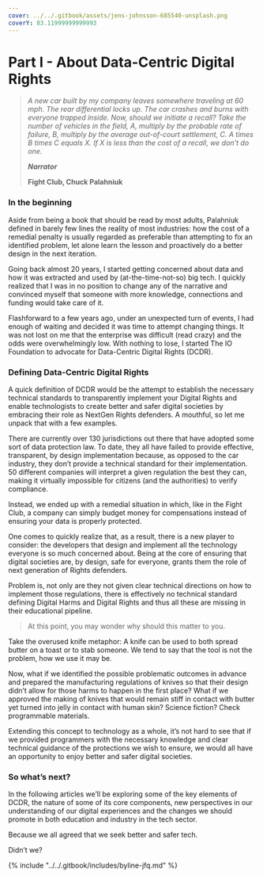 ```yaml
---
cover: ../../.gitbook/assets/jens-johnsson-685540-unsplash.png
coverY: 83.11999999999993
---
```


# Part I - About Data-Centric Digital Rights

> _A new car built by my company leaves somewhere traveling at 60 mph. The rear differential locks up. The car crashes and burns with everyone trapped inside. Now, should we initiate a recall? Take the number of vehicles in the field, A, multiply by the probable rate of failure, B, multiply by the average out-of-court settlement, C. A times B times C equals X. If X is less than the cost of a recall, we don't do one._
>
> _**Narrator**_
>
> **Fight Club, Chuck Palahniuk**

### In the beginning <a href="#f52264cc-02d4-42dc-a559-0b635a16fbd8" id="f52264cc-02d4-42dc-a559-0b635a16fbd8"></a>

Aside from being a book that should be read by most adults, Palahniuk defined in barely few lines the reality of most industries: how the cost of a remedial penalty is usually regarded as preferable than attempting to fix an identified problem, let alone learn the lesson and proactively do a better design in the next iteration.

Going back almost 20 years, I started getting concerned about data and how it was extracted and used by (at-the-time-not-so) big tech. I quickly realized that I was in no position to change any of the narrative and convinced myself that someone with more knowledge, connections and funding would take care of it.

Flashforward to a few years ago, under an unexpected turn of events, I had enough of waiting and decided it was time to attempt changing things. It was not lost on me that the enterprise was difficult (read crazy) and the odds were overwhelmingly low. With nothing to lose, I started The IO Foundation to advocate for Data-Centric Digital Rights (DCDR).

### Defining Data-Centric Digital Rights <a href="#f7af4c6b-d28c-4ad5-a286-3d393669f8d1" id="f7af4c6b-d28c-4ad5-a286-3d393669f8d1"></a>

A quick definition of DCDR would be the attempt to establish the necessary technical standards to transparently implement your Digital Rights and enable technologists to create better and safer digital societies by embracing their role as NextGen Rights defenders. A mouthful, so let me unpack that with a few examples.

There are currently over 130 jurisdictions out there that have adopted some sort of data protection law. To date, they all have failed to provide effective, transparent, by design implementation because, as opposed to the car industry, they don’t provide a technical standard for their implementation. 50 different companies will interpret a given regulation the best they can, making it virtually impossible for citizens (and the authorities) to verify compliance.

Instead, we ended up with a remedial situation in which, like in the Fight Club, a company can simply budget money for compensations instead of ensuring your data is properly protected.

One comes to quickly realize that, as a result, there is a new player to consider: the developers that design and implement all the technology everyone is so much concerned about. Being at the core of ensuring that digital societies are, by design, safe for everyone, grants them the role of next generation of Rights defenders.

Problem is, not only are they not given clear technical directions on how to implement those regulations, there is effectively no technical standard defining Digital Harms and Digital Rights and thus all these are missing in their educational pipeline.&#x20;

> At this point, you may wonder why should this matter to you.

Take the overused knife metaphor: A knife can be used to both spread butter on a toast or to stab someone. We tend to say that the tool is not the problem, how we use it may be.&#x20;

Now, what if we identified the possible problematic outcomes in advance and prepared the manufacturing regulations of knives so that their design didn’t allow for those harms to happen in the first place? What if we approved the making of knives that would remain stiff in contact with butter yet turned into jelly in contact with human skin? Science fiction? Check programmable materials.

Extending this concept to technology as a whole, it’s not hard to see that if we provided programmers with the necessary knowledge and clear technical guidance of the protections we wish to ensure, we would all have an opportunity to enjoy better and safer digital societies.

### So what’s next? <a href="#id-4839a40a-8252-4bad-8ae8-c1d0e6e3ac0a" id="id-4839a40a-8252-4bad-8ae8-c1d0e6e3ac0a"></a>

In the following articles we’ll be exploring some of the key elements of DCDR, the nature of some of its core components, new perspectives in our understanding of our digital experiences and the changes we should promote in both education and industry in the tech sector.

Because we all agreed that we seek better and safer tech.

Didn’t we?



{% include "../../.gitbook/includes/byline-jfq.md" %}

